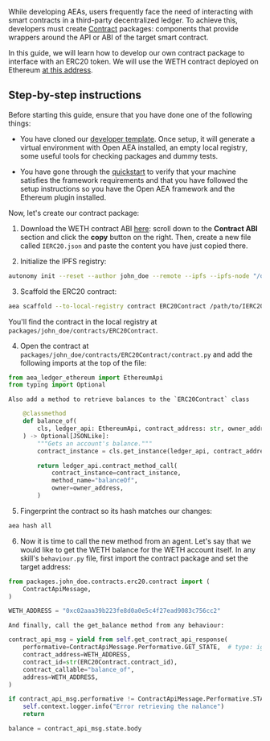 While developing AEAs, users frequently face the need of interacting with smart contracts in a third-party decentralized ledger. To achieve this, developers must create <a href="../contract">Contract</a> packages: components that provide wrappers around the API or ABI of the target smart contract.

In this guide, we will learn how to develop our own contract package to interface with an ERC20 token. We will use the WETH contract deployed on Ethereum [at this address](https://etherscan.io/token/0xc02aaa39b223fe8d0a0e5c4f27ead9083c756cc2#readContract).

## Step-by-step instructions

Before starting this guide, ensure that you have done one of the following things:

- You have cloned our [developer template](https://github.com/valory-xyz/dev-template). Once setup, it will generate a virtual environment with Open AEA installed, an empty local registry, some useful tools for checking packages and dummy tests.

- You have gone through the [quickstart](./quickstart.md) to verify that your machine satisfies the framework requirements and that you have followed the setup instructions so you have the Open AEA framework and the Ethereum plugin installed.

Now, let's create our contract package:

1. Download the WETH contract ABI [here](https://etherscan.io/token/0xc02aaa39b223fe8d0a0e5c4f27ead9083c756cc2#code): scroll down to the **Contract ABI** section and click the **copy** button on the right. Then, create a new file called `IERC20.json` and paste the content you have just copied there.

2. Initialize the IPFS registry:
```bash
autonomy init --reset --author john_doe --remote --ipfs --ipfs-node "/dns/registry.autonolas.tech/tcp/443/https"
```

3. Scaffold the ERC20 contract:
```bash
aea scaffold --to-local-registry contract ERC20Contract /path/to/IERC20.json
```
You'll find the contract in the local registry at `packages/john_doe/contracts/ERC20Contract`.

4. Open the contract at `packages/john_doe/contracts/ERC20Contract/contract.py` and add the following imports at the top of the file:
```python
from aea_ledger_ethereum import EthereumApi
from typing import Optional
```

    Also add a method to retrieve balances to the `ERC20Contract` class
```python
    @classmethod
    def balance_of(
        cls, ledger_api: EthereumApi, contract_address: str, owner_address: str
    ) -> Optional[JSONLike]:
        """Gets an account's balance."""
        contract_instance = cls.get_instance(ledger_api, contract_address)

        return ledger_api.contract_method_call(
            contract_instance=contract_instance,
            method_name="balanceOf",
            owner=owner_address,
        )
```

5. Fingerprint the contract so its hash matches our changes:
```bash
aea hash all
```

6. Now it is time to call the new method from an agent. Let's say that we would like to get the WETH balance for the WETH account itself. In any skill's `behaviour.py` file, first import the contract package and set the target address:
```python
from packages.john_doe.contracts.erc20.contract import (
    ContractApiMessage,
)

WETH_ADDRESS = "0xc02aaa39b223fe8d0a0e5c4f27ead9083c756cc2"
```

    And finally, call the get_balance method from any behaviour:
```python
contract_api_msg = yield from self.get_contract_api_response(
    performative=ContractApiMessage.Performative.GET_STATE,  # type: ignore
    contract_address=WETH_ADDRESS,
    contract_id=str(ERC20Contract.contract_id),
    contract_callable="balance_of",
    address=WETH_ADDRESS,
)

if contract_api_msg.performative != ContractApiMessage.Performative.STATE:
    self.context.logger.info("Error retrieving the nalance")
    return

balance = contract_api_msg.state.body
```